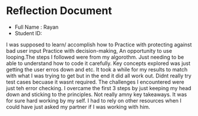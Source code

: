 # Reflection Document

* Full Name : Rayan  
* Student ID:  

I was supposed to learn/ accomplish how to Practice with protecting against bad user input
Practice with decision-making, An opportunity to use looping.The steps I followed were from my algorothm. Just needing to be able to understand how to code it carefully. Key concepts explored was just getting the user erros down and etc. It took a while for my results to match with what I was trying to get but in the end it did all work out. Didnt really try test cases becuase it wasnt required. The challenges I encountered were just teh error checking. I overcame the first 3 steps by just keeping my head down and sticking to the principles. Not really amny key takeaways. It was for sure hard working by my self. I had to rely on other resources when I could have just asked my partner if I was working with him.





